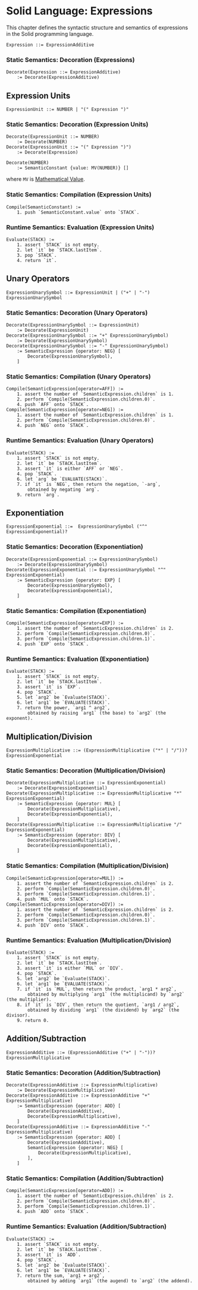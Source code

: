 # Solid Language: Expressions

This chapter defines the syntactic structure and semantics of expressions in the Solid programming language.

```w3c
Expression ::= ExpressionAdditive
```


### Static Semantics: Decoration (Expressions)
```w3c
Decorate(Expression ::= ExpressionAdditive)
	:= Decorate(ExpressionAdditive)
```



## Expression Units
```w3c
ExpressionUnit ::= NUMBER | "(" Expression ")"
```


### Static Semantics: Decoration (Expression Units)
```w3c
Decorate(ExpressionUnit ::= NUMBER)
	:= Decorate(NUMBER)
Decorate(ExpressionUnit ::= "(" Expression ")")
	:= Decorate(Expression)

Decorate(NUMBER)
	:= SemanticConstant {value: MV(NUMBER)} []
```
where `MV` is [Mathematical Value](./lexical-structure.md#static-semantics-mathematical-value).


### Static Semantics: Compilation (Expression Units)
```w3c
Compile(SemanticConstant) :=
	1. push `SemanticConstant.value` onto `STACK`.
```


### Runtime Semantics: Evaluation (Expression Units)
```w3c
Evaluate(STACK) :=
	1. assert `STACK` is not empty.
	2. let `it` be `STACK.lastItem`.
	3. pop `STACK`.
	4. return `it`.
```



## Unary Operators
```w3c
ExpressionUnarySymbol ::= ExpressionUnit | ("+" | "-") ExpressionUnarySymbol
```


### Static Semantics: Decoration (Unary Operators)
```w3c
Decorate(ExpressionUnarySymbol ::= ExpressionUnit)
	:= Decorate(ExpressionUnit)
Decorate(ExpressionUnarySymbol ::= "+" ExpressionUnarySymbol)
	:= Decorate(ExpressionUnarySymbol)
Decorate(ExpressionUnarySymbol ::= "-" ExpressionUnarySymbol)
	:= SemanticExpression {operator: NEG} [
		Decorate(ExpressionUnarySymbol),
	]
```


### Static Semantics: Compilation (Unary Operators)
```w3c
Compile(SemanticExpression[operator=AFF]) :=
	1. assert the number of `SemanticExpression.children` is 1.
	2. perform `Compile(SemanticExpression.children.0)`.
	4. push `AFF` onto `STACK`.
Compile(SemanticExpression[operator=NEG]) :=
	1. assert the number of `SemanticExpression.children` is 1.
	2. perform `Compile(SemanticExpression.children.0)`.
	4. push `NEG` onto `STACK`.
```


### Runtime Semantics: Evaluation (Unary Operators)
```w3c
Evaluate(STACK) :=
	1. assert `STACK` is not empty.
	2. let `it` be `STACK.lastItem`.
	3. assert `it` is either `AFF` or `NEG`.
	4. pop `STACK`.
	6. let `arg` be `EVALUATE(STACK)`.
	7. if `it` is `NEG`, then return the negation, `-arg`,
		obtained by negating `arg`.
	9. return `arg`.
```



## Exponentiation
```w3c
ExpressionExponential ::=  ExpressionUnarySymbol ("^" ExpressionExponential)?
```


### Static Semantics: Decoration (Exponentiation)
```w3c
Decorate(ExpressionExponential ::= ExpressionUnarySymbol)
	:= Decorate(ExpressionUnarySymbol)
Decorate(ExpressionExponential ::= ExpressionUnarySymbol "^" ExpressionExponential)
	:= SemanticExpression {operator: EXP} [
		Decorate(ExpressionUnarySymbol),
		Decorate(ExpressionExponential),
	]
```


### Static Semantics: Compilation (Exponentiation)
```w3c
Compile(SemanticExpression[operator=EXP]) :=
	1. assert the number of `SemanticExpression.children` is 2.
	2. perform `Compile(SemanticExpression.children.0)`.
	3. perform `Compile(SemanticExpression.children.1)`.
	4. push `EXP` onto `STACK`.
```


### Runtime Semantics: Evaluation (Exponentiation)
```w3c
Evaluate(STACK) :=
	1. assert `STACK` is not empty.
	2. let `it` be `STACK.lastItem`.
	3. assert `it` is `EXP`.
	4. pop `STACK`.
	5. let `arg2` be `Evaluate(STACK)`.
	6. let `arg1` be `EVALUATE(STACK)`.
	7. return the power, `arg1 ^ arg2`,
		obtained by raising `arg1` (the base) to `arg2` (the exponent).
```



## Multiplication/Division
```w3c
ExpressionMultiplicative ::= (ExpressionMultiplicative ("*" | "/"))? ExpressionExponential
```


### Static Semantics: Decoration (Multiplication/Division)
```w3c
Decorate(ExpressionMultiplicative ::= ExpressionExponential)
	:= Decorate(ExpressionExponential)
Decorate(ExpressionMultiplicative ::= ExpressionMultiplicative "*" ExpressionExponential)
	:= SemanticExpression {operator: MUL} [
		Decorate(ExpressionMultiplicative),
		Decorate(ExpressionExponential),
	]
Decorate(ExpressionMultiplicative ::= ExpressionMultiplicative "/" ExpressionExponential)
	:= SemanticExpression {operator: DIV} [
		Decorate(ExpressionMultiplicative),
		Decorate(ExpressionExponential),
	]
```


### Static Semantics: Compilation (Multiplication/Division)
```w3c
Compile(SemanticExpression[operator=MUL]) :=
	1. assert the number of `SemanticExpression.children` is 2.
	2. perform `Compile(SemanticExpression.children.0)`.
	3. perform `Compile(SemanticExpression.children.1)`.
	4. push `MUL` onto `STACK`.
Compile(SemanticExpression[operator=DIV]) :=
	1. assert the number of `SemanticExpression.children` is 2.
	2. perform `Compile(SemanticExpression.children.0)`.
	3. perform `Compile(SemanticExpression.children.1)`.
	4. push `DIV` onto `STACK`.
```


### Runtime Semantics: Evaluation (Multiplication/Division)
```w3c
Evaluate(STACK) :=
	1. assert `STACK` is not empty.
	2. let `it` be `STACK.lastItem`.
	3. assert `it` is either `MUL` or `DIV`.
	4. pop `STACK`.
	5. let `arg2` be `Evaluate(STACK)`.
	6. let `arg1` be `EVALUATE(STACK)`.
	7. if `it` is `MUL`, then return the product, `arg1 * arg2`,
		obtained by multiplying `arg1` (the multiplicand) by `arg2` (the multiplier).
	8. if `it` is `DIV`, then return the quotient, `arg1 / arg2`,
		obtained by dividing `arg1` (the dividend) by `arg2` (the divisor).
	9. return 0.
```



## Addition/Subtraction
```w3c
ExpressionAdditive ::= (ExpressionAdditive ("+" | "-"))? ExpressionMultiplicative
```


### Static Semantics: Decoration (Addition/Subtraction)
```w3c
Decorate(ExpressionAdditive ::= ExpressionMultiplicative)
	:= Decorate(ExpressionMultiplicative)
Decorate(ExpressionAdditive ::= ExpressionAdditive "+" ExpressionMultiplicative)
	:= SemanticExpression {operator: ADD} [
		Decorate(ExpressionAdditive),
		Decorate(ExpressionMultiplicative),
	]
Decorate(ExpressionAdditive ::= ExpressionAdditive "-" ExpressionMultiplicative)
	:= SemanticExpression {operator: ADD} [
		Decorate(ExpressionAdditive),
		SemanticExpression {operator: NEG} [
			Decorate(ExpressionMultiplicative),
		],
	]
```


### Static Semantics: Compilation (Addition/Subtraction)
```w3c
Compile(SemanticExpression[operator=ADD]) :=
	1. assert the number of `SemanticExpression.children` is 2.
	2. perform `Compile(SemanticExpression.children.0)`.
	3. perform `Compile(SemanticExpression.children.1)`.
	4. push `ADD` onto `STACK`.
```


### Runtime Semantics: Evaluation (Addition/Subtraction)
```w3c
Evaluate(STACK) :=
	1. assert `STACK` is not empty.
	2. let `it` be `STACK.lastItem`.
	3. assert `it` is `ADD`.
	4. pop `STACK`.
	5. let `arg2` be `Evaluate(STACK)`.
	6. let `arg1` be `EVALUATE(STACK)`.
	7. return the sum, `arg1 + arg2`,
		obtained by adding `arg1` (the augend) to `arg2` (the addend).
```
